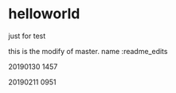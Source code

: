# helloworld
just for test


this is the modify of master.
name :readme_edits

20190130 1457


20190211 0951
